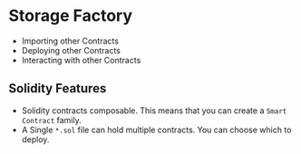 # Storage Factory

- Importing other Contracts
- Deploying other Contracts
- Interacting with other Contracts

## Solidity Features

- Solidity contracts composable. This means that you can create a `Smart Contract` family.
- A Single `*.sol` file can hold multiple contracts. You can choose which to deploy.
